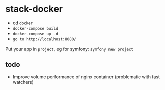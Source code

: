 # stack-docker

- cd `docker`
- `docker-compose build`
- `docker-compose up -d`
- `go to http://localhost:8080/`

Put your app in `project`, eg for symfony: `symfony new project`


## todo

- Improve volume performance of nginx container (problematic with fast watchers)
